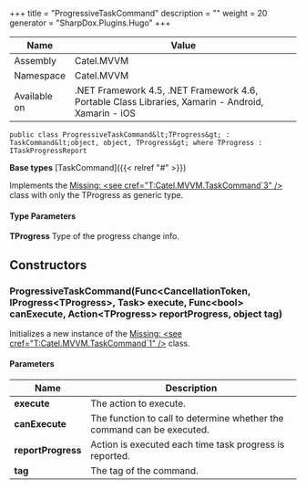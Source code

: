 

+++
title = "ProgressiveTaskCommand" 
description = ""
weight = 20
generator = "SharpDox.Plugins.Hugo"
+++

Name|Value
---|---
Assembly|Catel.MVVM
Namespace|Catel.MVVM
Available on|.NET Framework 4.5, .NET Framework 4.6, Portable Class Libraries, Xamarin - Android, Xamarin - iOS

```
public class ProgressiveTaskCommand&lt;TProgress&gt; : TaskCommand&lt;object, object, TProgress&gt; where TProgress : ITaskProgressReport 
```

**Base types**
[TaskCommand]({{&lt; relref "#" &gt;}})

Implements the [Missing: &lt;see cref="T:Catel.MVVM.TaskCommand`3" /&gt;](#) class with only the TProgress as generic type.

#### Type Parameters

**TProgress**
Type of the progress change info.

## Constructors

### ProgressiveTaskCommand(Func&lt;CancellationToken, IProgress&lt;TProgress&gt;, Task&gt; execute, Func&lt;bool&gt; canExecute, Action&lt;TProgress&gt; reportProgress, object tag)

Initializes a new instance of the [Missing: &lt;see cref="T:Catel.MVVM.TaskCommand`1" /&gt;](#) class.

#### Parameters

Name|Description
---|---
**execute**|The action to execute.
**canExecute**|The function to call to determine whether the command can be executed.
**reportProgress**|Action is executed each time task progress is reported.
**tag**|The tag of the command.

